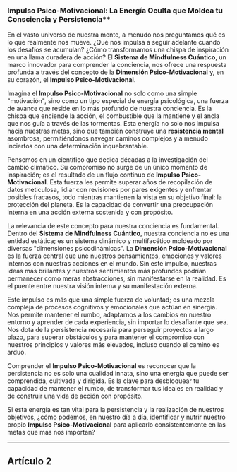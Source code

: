 ### Impulso Psico-Motivacional: La Energía Oculta que Moldea tu Consciencia y Persistencia**
En el vasto universo de nuestra mente, a menudo nos preguntamos qué es lo que realmente nos mueve. ¿Qué nos impulsa a seguir adelante cuando los desafíos se acumulan? ¿Cómo transformamos una chispa de inspiración en una llama duradera de acción? El **Sistema de Mindfulness Cuántico**, un marco innovador para comprender la conciencia, nos ofrece una respuesta profunda a través del concepto de la **Dimensión Psico-Motivacional** y, en su corazón, el **Impulso Psico-Motivacional**.

Imagina el **Impulso Psico-Motivacional** no solo como una simple "motivación", sino como un tipo especial de energía psicológica, una fuerza de avance que reside en lo más profundo de nuestra conciencia. Es la chispa que enciende la acción, el combustible que la mantiene y el ancla que nos guía a través de las tormentas. Esta energía no solo nos impulsa hacia nuestras metas, sino que también construye una **resistencia mental** asombrosa, permitiéndonos navegar caminos complejos y a menudo inciertos con una determinación inquebrantable.

Pensemos en un científico que dedica décadas a la investigación del cambio climático. Su compromiso no surge de un único momento de inspiración; es el resultado de un flujo continuo de **Impulso Psico-Motivacional**. Esta fuerza les permite superar años de recopilación de datos meticulosa, lidiar con revisiones por pares exigentes y enfrentar posibles fracasos, todo mientras mantienen la vista en su objetivo final: la protección del planeta. Es la capacidad de convertir una preocupación interna en una acción externa sostenida y con propósito.

La relevancia de este concepto para nuestra conciencia es fundamental. Dentro del **Sistema de Mindfulness Cuántico**, nuestra conciencia no es una entidad estática; es un sistema dinámico y multifacético moldeado por diversas "dimensiones psicodinámicas". La **Dimensión Psico-Motivacional** es la fuerza central que une nuestros pensamientos, emociones y valores internos con nuestras acciones en el mundo. Sin este impulso, nuestras ideas más brillantes y nuestros sentimientos más profundos podrían permanecer como meras abstracciones, sin manifestarse en la realidad. Es el puente entre nuestra visión interna y su manifestación externa.

Este impulso es más que una simple fuerza de voluntad; es una mezcla compleja de procesos cognitivos y emocionales que actúan en sinergia. Nos permite mantener el rumbo, adaptarnos a los cambios en nuestro entorno y aprender de cada experiencia, sin importar lo desafiante que sea. Nos dota de la persistencia necesaria para perseguir proyectos a largo plazo, para superar obstáculos y para mantener el compromiso con nuestros principios y valores más elevados, incluso cuando el camino es arduo.

Comprender el **Impulso Psico-Motivacional** es reconocer que la persistencia no es solo una cualidad innata, sino una energía que puede ser comprendida, cultivada y dirigida. Es la clave para desbloquear tu capacidad de mantener el rumbo, de transformar tus ideales en realidad y de construir una vida de acción con propósito.

Si esta energía es tan vital para la persistencia y la realización de nuestros objetivos, ¿cómo podemos, en nuestro día a día, identificar y nutrir nuestro propio **Impulso Psico-Motivacional** para aplicarlo consistentemente en las metas que más nos importan?

---

## Artículo 2